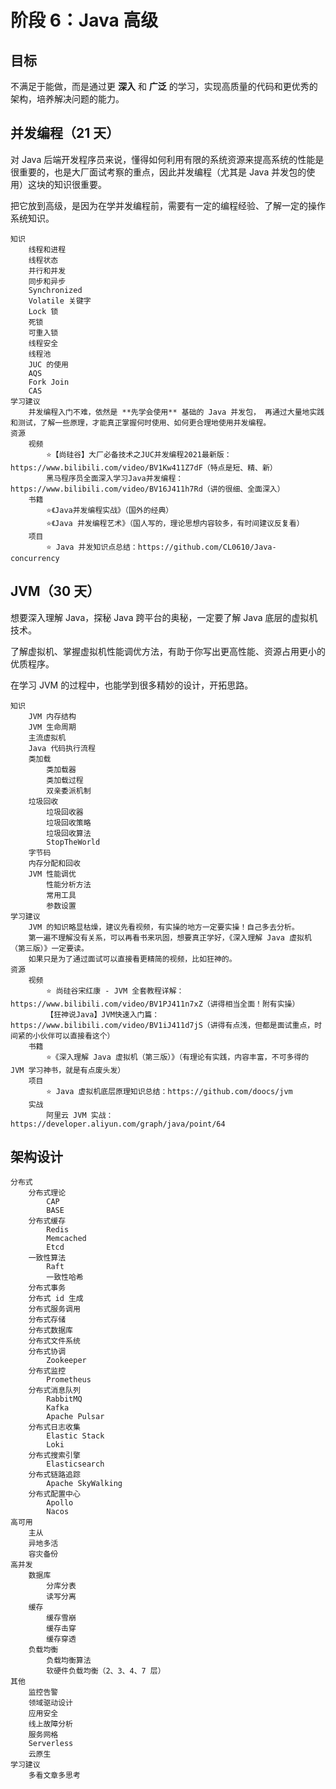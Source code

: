 # 阶段 6：Java 高级

## 目标

不满足于能做，而是通过更 **深入** 和 **广泛** 的学习，实现高质量的代码和更优秀的架构，培养解决问题的能力。



## 并发编程（21 天）

对 Java 后端开发程序员来说，懂得如何利用有限的系统资源来提高系统的性能是很重要的，也是大厂面试考察的重点，因此并发编程（尤其是 Java 并发包的使用）这块的知识很重要。

把它放到高级，是因为在学并发编程前，需要有一定的编程经验、了解一定的操作系统知识。

	知识
		线程和进程
		线程状态
		并行和并发
		同步和异步
		Synchronized
		Volatile 关键字
		Lock 锁
		死锁
		可重入锁
		线程安全
		线程池
		JUC 的使用
		AQS
		Fork Join
		CAS
	学习建议
		并发编程入门不难，依然是 **先学会使用** 基础的 Java 并发包， 再通过大量地实践和测试，了解一些原理，才能真正掌握何时使用、如何更合理地使用并发编程。
	资源
		视频
			⭐【尚硅谷】大厂必备技术之JUC并发编程2021最新版：https://www.bilibili.com/video/BV1Kw411Z7dF（特点是短、精、新）
			黑马程序员全面深入学习Java并发编程：https://www.bilibili.com/video/BV16J411h7Rd（讲的很细、全面深入）
		书籍
			⭐《Java并发编程实战》（国外的经典）
			⭐《Java 并发编程艺术》（国人写的，理论思想内容较多，有时间建议反复看）
		项目
			⭐ Java 并发知识点总结：https://github.com/CL0610/Java-concurrency


## JVM（30 天）

想要深入理解 Java，探秘 Java 跨平台的奥秘，一定要了解 Java 底层的虚拟机技术。

了解虚拟机、掌握虚拟机性能调优方法，有助于你写出更高性能、资源占用更小的优质程序。

在学习 JVM 的过程中，也能学到很多精妙的设计，开拓思路。

	知识
		JVM 内存结构
		JVM 生命周期
		主流虚拟机
		Java 代码执行流程
		类加载
			类加载器
			类加载过程
			双亲委派机制
		垃圾回收
			垃圾回收器
			垃圾回收策略
			垃圾回收算法
			StopTheWorld
		字节码
		内存分配和回收
		JVM 性能调优
			性能分析方法
			常用工具
			参数设置
	学习建议
		JVM 的知识略显枯燥，建议先看视频，有实操的地方一定要实操！自己多去分析。
		第一遍不理解没有关系，可以再看书来巩固，想要真正学好，《深入理解 Java 虚拟机（第三版）》一定要读。
		如果只是为了通过面试可以直接看更精简的视频，比如狂神的。
	资源
		视频
			⭐ 尚硅谷宋红康 - JVM 全套教程详解：https://www.bilibili.com/video/BV1PJ411n7xZ（讲得相当全面！附有实操）
			【狂神说Java】JVM快速入门篇：https://www.bilibili.com/video/BV1iJ411d7jS（讲得有点浅，但都是面试重点，时间紧的小伙伴可以直接看这个）
		书籍
			⭐《深入理解 Java 虚拟机（第三版）》（有理论有实践，内容丰富，不可多得的 JVM 学习神书，就是有点废头发）
		项目
			⭐ Java 虚拟机底层原理知识总结：https://github.com/doocs/jvm
		实战
			阿里云 JVM 实战：https://developer.aliyun.com/graph/java/point/64


## 架构设计
	分布式
		分布式理论
			CAP
			BASE
		分布式缓存
			Redis
			Memcached
			Etcd
		一致性算法
			Raft
			一致性哈希
		分布式事务
		分布式 id 生成
		分布式服务调用
		分布式存储
		分布式数据库
		分布式文件系统
		分布式协调
			Zookeeper
		分布式监控
			Prometheus
		分布式消息队列
			RabbitMQ
			Kafka
			Apache Pulsar
		分布式日志收集
			Elastic Stack
			Loki
		分布式搜索引擎
			Elasticsearch
		分布式链路追踪
			Apache SkyWalking
		分布式配置中心
			Apollo
			Nacos
	高可用
		主从
		异地多活
		容灾备份
	高并发
		数据库
			分库分表
			读写分离
		缓存
			缓存雪崩
			缓存击穿
			缓存穿透
		负载均衡
			负载均衡算法
			软硬件负载均衡（2、3、4、7 层）
	其他
		监控告警
		领域驱动设计
		应用安全
		线上故障分析
		服务网格
		Serverless
		云原生
	学习建议
		多看文章多思考